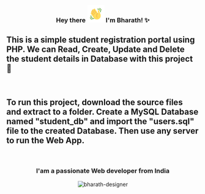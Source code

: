 <h3 align="center">
    Hey there
    <img src="https://raw.githubusercontent.com/Bharath-designer/bharath-designer/main/assets/wave.gif" 
         alt="Waving hand gif"
         height="45"
         width="45" />
    I'm Bharath! ✨
</h3>


## This is a simple student registration portal using PHP. We can Read, Create, Update and Delete the student details in Database with this project 🚀

<br>


## To run this project, download the source files and extract to a folder. Create a MySQL Database named "student_db" and import the "users.sql" file to the created Database. Then use any server to run the Web App.

<br>



<h3 align="center">I'am a passionate Web developer from India</h3>


<p align="center"><img  src="https://github-readme-streak-stats.herokuapp.com/?user=bharath-designer" alt="bharath-designer" /></p>
